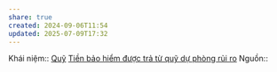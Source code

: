 ```yaml
---
share: true
created: 2024-09-06T11:54
updated: 2025-07-09T17:32
---
```

Khái niệm:: [Quỹ](../../../../%CE%9E%20Kh%C3%A1i%20ni%E1%BB%87m/Qu%E1%BB%B9.md)
[Tiền bảo hiểm được trả từ quỹ dự phòng rủi ro](./Ti%E1%BB%81n%20b%E1%BA%A3o%20hi%E1%BB%83m%20%C4%91%C6%B0%E1%BB%A3c%20tr%E1%BA%A3%20t%E1%BB%AB%20qu%E1%BB%B9%20d%E1%BB%B1%20ph%C3%B2ng%20r%E1%BB%A7i%20ro.md)
Nguồn:: 
